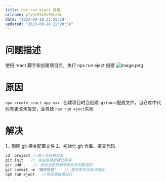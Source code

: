 ```yaml
---
title: npx run eject 异常
urlname: pfyhe9lm7o95vz3r
date: "2023-09-10 21:59:19"
updated: "2023-09-10 22:20:58"
---
```


# 问题描述

使用 react 脚手架创建项目后，执行 npx run eject 报错
![image.png](https://gyg-bawei-zg4-2103b.oss-cn-beijing.aliyuncs.com/6d70ded04181fee25821487c1b745ae7.png)

# 原因

`npx create-react-app xxx ` 创建项目时会创建`.gitnore`配置文件，当仓库中代码有更改未提交，会导致 `npx run eject`失败

# 解决

1、删除 git 相关配置文件
2、初始化 git 仓库，提交代码



```typescript
cd  project	//进入项目根目录
git init　　// 当前目录新建代码库
git add .　　// 添加当前目录所有文件到暂存区
git commit -m '描述信息'　　// 提交暂存区到仓库区
npm run eject	//项目根目录运行
 